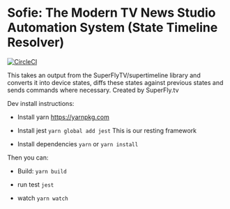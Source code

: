 # Sofie: The Modern TV News Studio Automation System (State Timeline Resolver)
[![CircleCI](https://circleci.com/gh/nrkno/tv-automation-state-timeline-resolver.svg?style=svg)](https://circleci.com/gh/nrkno/tv-automation-state-timeline-resolver)

This takes an output from the SuperFlyTV/supertimeline library and converts it into device states, diffs these states against previous states and sends commands where necessary. Created by SuperFly.tv

Dev install instructions:

* Install yarn
	https://yarnpkg.com

* Install jest
	`yarn global add jest`
	This is our resting framework

* Install dependencies
	`yarn`
	or
	`yarn install`

Then you can:

* Build:
	`yarn build`

* run test
	`jest`

* watch
	`yarn watch`
